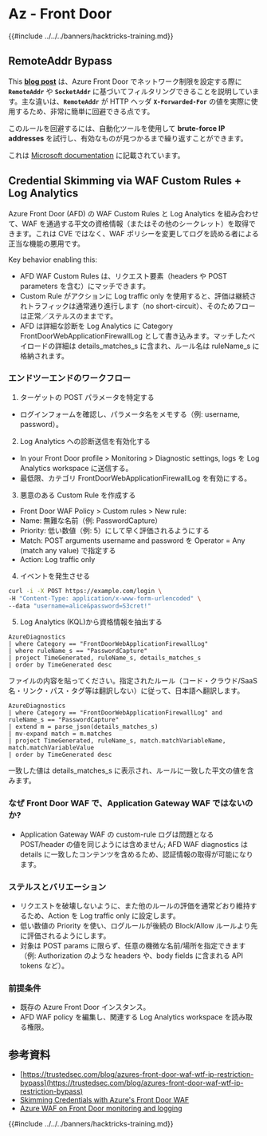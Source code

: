 # Az - Front Door

{{#include ../../../banners/hacktricks-training.md}}

## RemoteAddr Bypass

This **[blog post](https://trustedsec.com/blog/azures-front-door-waf-wtf-ip-restriction-bypass)** は、Azure Front Door でネットワーク制限を設定する際に **`RemoteAddr`** や **`SocketAddr`** に基づいてフィルタリングできることを説明しています。主な違いは、**`RemoteAddr`** が HTTP ヘッダ **`X-Forwarded-For`** の値を実際に使用するため、非常に簡単に回避できる点です。

このルールを回避するには、自動化ツールを使用して **brute-force IP addresses** を試行し、有効なものが見つかるまで繰り返すことができます。

これは [Microsoft documentation](https://learn.microsoft.com/en-us/azure/web-application-firewall/afds/waf-front-door-configure-ip-restriction) に記載されています。

## Credential Skimming via WAF Custom Rules + Log Analytics

Azure Front Door (AFD) の WAF Custom Rules と Log Analytics を組み合わせて、WAF を通過する平文の資格情報（またはその他のシークレット）を取得できます。これは CVE ではなく、WAF ポリシーを変更してログを読める者による正当な機能の悪用です。

Key behavior enabling this:
- AFD WAF Custom Rules は、リクエスト要素（headers や POST parameters を含む）にマッチできます。
- Custom Rule がアクションに Log traffic only を使用すると、評価は継続されトラフィックは通常通り進行します（no short-circuit）、そのためフローは正常／ステルスのままです。
- AFD は詳細な診断を Log Analytics に Category FrontDoorWebApplicationFirewallLog として書き込みます。マッチしたペイロードの詳細は details_matches_s に含まれ、ルール名は ruleName_s に格納されます。

### エンドツーエンドのワークフロー

1. ターゲットの POST パラメータを特定する
- ログインフォームを確認し、パラメータ名をメモする（例: username, password）。

2. Log Analytics への診断送信を有効化する
- In your Front Door profile > Monitoring > Diagnostic settings, logs を Log Analytics workspace に送信する。
- 最低限、カテゴリ FrontDoorWebApplicationFirewallLog を有効にする。

3. 悪意のある Custom Rule を作成する
- Front Door WAF Policy > Custom rules > New rule:
- Name: 無難な名前（例: PasswordCapture）
- Priority: 低い数値（例: 5）にして早く評価されるようにする
- Match: POST arguments username and password を Operator = Any (match any value) で指定する
- Action: Log traffic only

4. イベントを発生させる
```bash
curl -i -X POST https://example.com/login \
-H "Content-Type: application/x-www-form-urlencoded" \
--data "username=alice&password=S3cret!"
```
5. Log Analytics (KQL)から資格情報を抽出する
```kusto
AzureDiagnostics
| where Category == "FrontDoorWebApplicationFirewallLog"
| where ruleName_s == "PasswordCapture"
| project TimeGenerated, ruleName_s, details_matches_s
| order by TimeGenerated desc
```
ファイルの内容を貼ってください。指定されたルール（コード・クラウド/SaaS名・リンク・パス・タグ等は翻訳しない）に従って、日本語へ翻訳します。
```kusto
AzureDiagnostics
| where Category == "FrontDoorWebApplicationFirewallLog" and ruleName_s == "PasswordCapture"
| extend m = parse_json(details_matches_s)
| mv-expand match = m.matches
| project TimeGenerated, ruleName_s, match.matchVariableName, match.matchVariableValue
| order by TimeGenerated desc
```
一致した値は details_matches_s に表示され、ルールに一致した平文の値を含みます。

### なぜ Front Door WAF で、Application Gateway WAF ではないのか?
- Application Gateway WAF の custom-rule ログは問題となる POST/header の値を同じようには含めません; AFD WAF diagnostics は details に一致したコンテンツを含めるため、認証情報の取得が可能になります。

### ステルスとバリエーション
- リクエストを破壊しないように、また他のルールの評価を通常どおり維持するため、Action を Log traffic only に設定します。
- 低い数値の Priority を使い、ログルールが後続の Block/Allow ルールより先に評価されるようにします。
- 対象は POST params に限らず、任意の機微な名前/場所を指定できます（例: Authorization のような headers や、body fields に含まれる API tokens など）。

### 前提条件
- 既存の Azure Front Door インスタンス。
- AFD WAF policy を編集し、関連する Log Analytics workspace を読み取る権限。

## 参考資料

- [https://trustedsec.com/blog/azures-front-door-waf-wtf-ip-restriction-bypass](https://trustedsec.com/blog/azures-front-door-waf-wtf-ip-restriction-bypass)
- [Skimming Credentials with Azure's Front Door WAF](https://trustedsec.com/blog/skimming-credentials-with-azures-front-door-waf)
- [Azure WAF on Front Door monitoring and logging](https://learn.microsoft.com/en-us/azure/web-application-firewall/afds/waf-front-door-monitor)

{{#include ../../../banners/hacktricks-training.md}}
